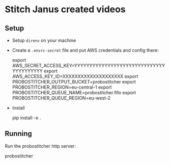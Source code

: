 # Stitch Janus created videos

## Setup

- Setup `direnv` on your machine

- Create a `.envrc-secret` file and put AWS credentials and config there:

  export AWS_SECRET_ACCESS_KEY=YYYYYYYYYYYYYYYYYYYYYYYYYYYYYYYYYYYYYYYY
  export AWS_ACCESS_KEY_ID=XXXXXXXXXXXXXXXXXXXX
  export PROBOSTITCHER_OUTPUT_BUCKET=probostitcher
  export PROBOSTITCHER_REGION=eu-central-1
  export PROBOSTITCHER_QUEUE_NAME=probostitcher.fifo
  export PROBOSTITCHER_QUEUE_REGION=eu-west-2

- Install

  pip install -e .

## Running

Run the probostitcher http server:

probostitcher
